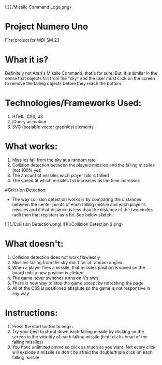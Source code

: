 ![](./Missile Command Logo.png)

# Project Numero Uno
First project for WDI SM 23

# What it is?
Definitely not Atari's Missile Command, that's for sure! But, it is similar in the sense that objects fall from the "sky" and the user must click on the screen to remove the falling objects before they reach the bottom.

# Technologies/Frameworks Used:
1. HTML, CSS, JS
2. jQuery animation
3. SVG (scalable vector graphics) elements

# What works:
1. Missiles fall from the sky at a random rate
2. Collision detection between the players missiles and the falling missiles (not 100% yet)
3. The amount of missiles each player hits is tallied
4. The speed at which missiles fall increases as the time increases

#Collision Detection:
- The way collision detection works is by comparing the distances between the center points of each falling missile and each player's missiles and if that distance is less than the distance of the two circles radii then that registers as a hit. See below sketch. 

![](./Collision Detection.png) 
![](./Collision Detection 2.png)

# What doesn't:
1. Collision detection does not work flawlessly
2. Missiles falling from the sky don't fall at random angles
3. When a player fires a missile, that missiles position is saved on the board until a new position is clicked
3. The game never switches turns on it's own
4. There is now way to stop the game except by refreshing the page
5. All of the CSS is positioned absolute so the game is not responsive in any way

# Instructions:
1. Press the start button to begin
2. Try your best to shoot down each falling missile by clicking on the screen in the vicintity of each falling missile (hint: click ahead of the falling missiles)
3. You have unlimited ammo so click as much as you want. Not every click will explode a missile so don't be afraid the double/triple click on each falling missile
